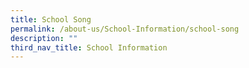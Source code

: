 ```yaml
---
title: School Song
permalink: /about-us/School-Information/school-song
description: ""
third_nav_title: School Information
---
```

